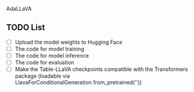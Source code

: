 
AdaLLaVA


## TODO List
- [ ] Upload the model weights to Hugging Face
- [ ] The code for model training
- [ ] The code for model inference
- [ ] The code for evaluation
- [ ] Make the Table-LLaVA checkpoints compatible with the Transformers package (loadable via LlavaForConditionalGeneration.from_pretrained(''))